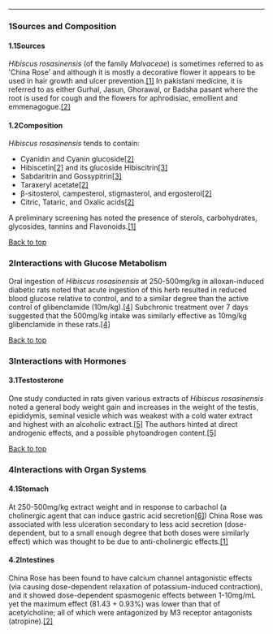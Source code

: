 





---


### 1Sources and Composition

#### 1.1Sources


*Hibiscus rosasinensis* (of the family *Malvaceae*) is sometimes referred to as 'China Rose' and although it is mostly a decorative flower it appears to be used in hair growth and ulcer prevention.[[1]](#ref1) In pakistani medicine, it is referred to as either Gurhal, Jasun, Ghorawal, or Badsha pasant where the root is used for cough and the flowers for aphrodisiac, emollient and emmenagogue.[[2]](#ref2)


#### 1.2Composition


*Hibiscus rosasinensis* tends to contain:


* Cyanidin and Cyanin glucoside[[2]](#ref2)
* Hibiscetin[[2]](#ref2) and its glucoside Hibiscitrin[[3]](#ref3)
* Sabdaritrin and Gossypitrin[[3]](#ref3)
* Taraxeryl acetate[[2]](#ref2)
* β-sitosterol, campesterol, stigmasterol, and ergosterol[[2]](#ref2)
* Citric, Tataric, and Oxalic acids[[2]](#ref2)

A preliminary screening has noted the presence of sterols, carbohydrates, glycosides, tannins and Flavonoids.[[1]](#ref1)


[Back to top](#c-sources-and-composition)
### 2Interactions with Glucose Metabolism

Oral ingestion of *Hibiscus rosasinensis* at 250-500mg/kg in alloxan-induced diabetic rats noted that acute ingestion of this herb resulted in reduced blood glucose relative to control, and to a similar degree than the active control of glibenclamide (10m/kg).[[4]](#ref4) Subchronic treatment over 7 days suggested that the 500mg/kg intake was similarly effective as 10mg/kg glibenclamide in these rats.[[4]](#ref4)


[Back to top](#c-interactions-with-glucose-metabolism)
### 3Interactions with Hormones

#### 3.1Testosterone


One study conducted in rats given various extracts of *Hibiscus rosasinensis* noted a general body weight gain and increases in the weight of the testis, epididymis, seminal vesicle which was weakest with a cold water extract and highest with an alcoholic extract.[[5]](#ref5) The authors hinted at direct androgenic effects, and a possible phytoandrogen content.[[5]](#ref5)


[Back to top](#c-interactions-with-hormones)
### 4Interactions with Organ Systems

#### 4.1Stomach


At 250-500mg/kg extract weight and in response to carbachol (a cholinergic agent that can induce gastric acid secretion[[6]](#ref6)) China Rose was associated with less ulceration secondary to less acid secretion (dose-dependent, but to a small enough degree that both doses were similarly effect) which was thought to be due to anti-cholinergic effects.[[1]](#ref1)


#### 4.2Intestines


China Rose has been found to have calcium channel antagonistic effects (via causing dose-dependent relaxation of potassium-induced contraction), and it showed dose-dependent spasmogenic effects between 1-10mg/mL yet the maximum effect (81.43 + 0.93%) was lower than that of acetylcholine; all of which were antagonized by M3 receptor antagonists (atropine).[[2]](#ref2)

 


